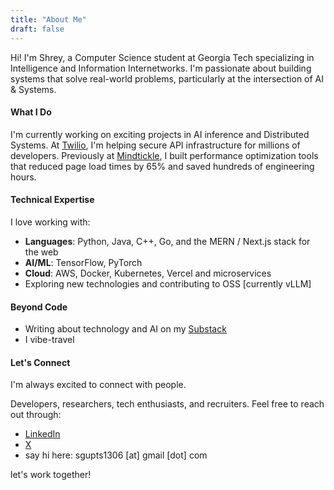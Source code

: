 ```yaml
---
title: "About Me"
draft: false
---
```


Hi! I'm Shrey, a Computer Science student at Georgia Tech specializing in Intelligence and Information Internetworks. I'm passionate about building systems that solve real-world problems, particularly at the intersection of AI & Systems.

#### What I Do

I'm currently working on exciting projects in AI inference and Distributed Systems. At <a href="https://www.twilio.com/en-us/why-twilio" target="_blank" rel="noopener">Twilio</a>, I'm helping secure API infrastructure for millions of developers. Previously at <a href="https://www.mindtickle.com/why-mindtickle/?utm_source=google&utm_medium=ads&utm_campaign=Sitelink-ads-asset&utm_term=why-mindtickle&utm_content=learn-more&qgad=747521569414&qgterm=mindtickle&utm_source=google&utm_medium=ads&utm_campaign=&utm_adgroup=&utm_content=request-demo&utm_term=mindtickle&matchtype=b&gad_source=1&gad_campaignid=13115642530&gbraid=0AAAAADpBzJiKqbJbmZjF9aKirmTdUb2Li&gclid=Cj0KCQjw_8rBBhCFARIsAJrc9yAB8eII6PWn4Uexrire7hyaxTREZjTjywK_Z4zNR-yArYHS0lq-q9AaAr2ZEALw_wcB" target="_blank" rel="noopener">Mindtickle</a>, I built performance optimization tools that reduced page load times by 65% and saved hundreds of engineering hours.


#### Technical Expertise

I love working with:
- <b>Languages</b>: Python, Java, C++, Go, and the MERN / Next.js stack for the web
- <b>AI/ML</b>: TensorFlow, PyTorch
- <b>Cloud</b>: AWS, Docker, Kubernetes, Vercel and microservices
- Exploring new technologies and contributing to OSS [currently vLLM]


#### Beyond Code
- Writing about technology and AI on my <a href="https://substack.com/@sgupta1306" target="_blank" rel="noopener">Substack</a>
- I vibe-travel

#### Let's Connect

I'm always excited to connect with people. 

Developers, researchers, tech enthusiasts, and recruiters. Feel free to reach out through:
- <a href="https://linkedin.com/in/shreygupta13" target="_blank" rel="noopener">LinkedIn</a>
- <a href="https://x.com/ShreyG1306" target="_blank" rel="noopener">X</a>
- say hi here: sgupts1306 [at] gmail [dot] com

let's work together!